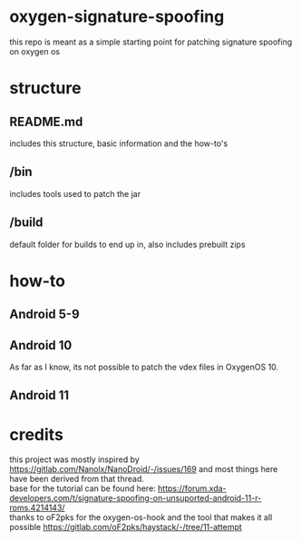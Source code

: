 # oxygen-signature-spoofing
this repo is meant as a simple starting point for patching signature spoofing on oxygen os

# structure
## README.md
includes this structure, basic information and the how-to's

## /bin
includes tools used to patch the jar

## /build
default folder for builds to end up in, also includes prebuilt zips

# how-to
## Android 5-9

## Android 10
As far as I know, its not possible to patch the vdex files in OxygenOS 10.

## Android 11


# credits
this project was mostly inspired by https://gitlab.com/Nanolx/NanoDroid/-/issues/169 and most things here have been derived from that thread. <br>
base for the tutorial can be found here: https://forum.xda-developers.com/t/signature-spoofing-on-unsuported-android-11-r-roms.4214143/ <br>
thanks to oF2pks for the oxygen-os-hook and the tool that makes it all possible https://gitlab.com/oF2pks/haystack/-/tree/11-attempt <br>
